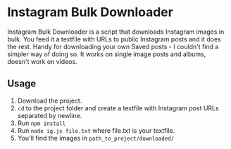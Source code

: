 # Instagram Bulk Downloader
Instagram Bulk Downloader is a script that downloads Instagram images in bulk. You feed it a textfile with URLs to public Instagram posts and it does the rest. Handy for downloading your own Saved posts - I couldn't find a simpler way of doing so. It works on single image posts and albums, doesn't work on videos. 

## Usage
1. Download the project.
2. `cd` to the project folder and create a textfile with Instagram post URLs separated by newline.
3. Run `npm install`
4. Run `node ig.js file.txt` where file.txt is your textfile.
5. You'll find the images in `path_to_project/downloaded/`